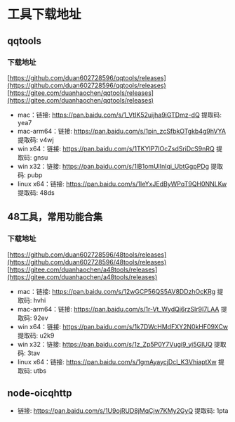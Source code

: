 # 工具下载地址

## qqtools

### 下载地址
[https://github.com/duan602728596/qqtools/releases](https://github.com/duan602728596/qqtools/releases)   
[https://gitee.com/duanhaochen/qqtools/releases](https://gitee.com/duanhaochen/qqtools/releases)
* mac：链接: https://pan.baidu.com/s/1_VtIK52uijha9iGTDmz-dQ 提取码: yea7
* mac-arm64：链接: https://pan.baidu.com/s/1pin_zcSfbkOTgkb4g9hVYA 提取码: v4wj
* win x64：链接: https://pan.baidu.com/s/1TKYlP7IOcZsdSriDcS9nRQ 提取码: gnsu
* win x32：链接: https://pan.baidu.com/s/1lB1omUlInIqi_UbtGgpPDg 提取码: pubp
* linux x64：链接: https://pan.baidu.com/s/1IeYxJEdByWPqT9QH0NNLKw 提取码: 48ds

## 48工具，常用功能合集

### 下载地址
[https://github.com/duan602728596/48tools/releases](https://github.com/duan602728596/48tools/releases)   
[https://gitee.com/duanhaochen/a48tools/releases](https://gitee.com/duanhaochen/a48tools/releases)
* mac：链接: https://pan.baidu.com/s/12wGCP56QS5AV8DDzhOcKRg 提取码: hvhi
* mac-arm64：链接: https://pan.baidu.com/s/1r-Vt_WydQi6rzSlr9I7LAA 提取码: 92ev
* win x64：链接: https://pan.baidu.com/s/1k7DWcHMdFXY2N0kHF09XCw 提取码: u2k9
* win x32：链接: https://pan.baidu.com/s/1z_Zp5P0Y7Vugi9_yi5GIUQ 提取码: 3tav
* linux x64：链接: https://pan.baidu.com/s/1gmAyaycjDcl_K3VhiaptXw 提取码: utbs

## node-oicqhttp

* 链接: https://pan.baidu.com/s/1U9ojRUD8jMqCjw7KMy2GyQ 提取码: 1pta
